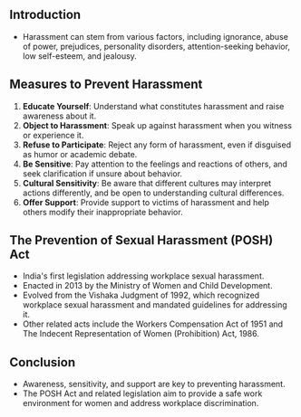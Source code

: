 ## Introduction

- Harassment can stem from various factors, including ignorance, abuse of power, prejudices, personality disorders, attention-seeking behavior, low self-esteem, and jealousy.

## Measures to Prevent Harassment

1. **Educate Yourself**: Understand what constitutes harassment and raise awareness about it.
2. **Object to Harassment**: Speak up against harassment when you witness or experience it.
3. **Refuse to Participate**: Reject any form of harassment, even if disguised as humor or academic debate.
4. **Be Sensitive**: Pay attention to the feelings and reactions of others, and seek clarification if unsure about behavior.
5. **Cultural Sensitivity**: Be aware that different cultures may interpret actions differently, and be open to understanding cultural differences.
6. **Offer Support**: Provide support to victims of harassment and help others modify their inappropriate behavior.

## The Prevention of Sexual Harassment (POSH) Act

- India's first legislation addressing workplace sexual harassment.
- Enacted in 2013 by the Ministry of Women and Child Development.
- Evolved from the Vishaka Judgment of 1992, which recognized workplace sexual harassment and mandated guidelines for addressing it.
- Other related acts include the Workers Compensation Act of 1951 and The Indecent Representation of Women (Prohibition) Act, 1986.

## Conclusion

- Awareness, sensitivity, and support are key to preventing harassment.
- The POSH Act and related legislation aim to provide a safe work environment for women and address workplace discrimination.
